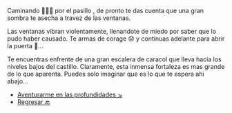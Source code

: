 Caminando 🚶🏻‍♂️ por el pasillo , de pronto te das cuenta que una gran sombra te asecha a travez de las ventanas.

Las ventanas vibran violentamente, llenandote de miedo por saber que lo pudo haber causado. Te armas de corage 😟 y continuas adelante para abrir la puerta 🚪...

Te encuentras enfrente de una gran escalera de caracol que lleva hacia los niveles bajos del castillo. Claramente, esta inmensa fortaleza es mas grande de lo que aparenta. Puedes solo imaginar que es lo que te espera ahi abajo...

- [Aventurarme en las profundidades ↘](6-A.md)
- [Regresar 🔙](5-D.md)
